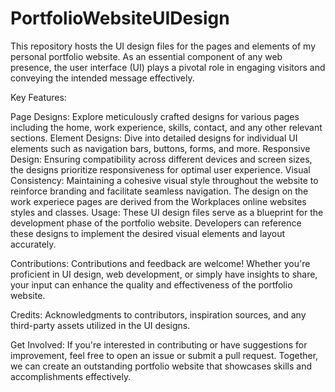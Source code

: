 # PortfolioWebsiteUIDesign

This repository hosts the UI design files for the pages and elements of my personal portfolio website. As an essential component of any web presence, the user interface (UI) plays a pivotal role in engaging visitors and conveying the intended message effectively.

Key Features:

Page Designs: Explore meticulously crafted designs for various pages including the home, work experience, skills, contact, and any other relevant sections.
Element Designs: Dive into detailed designs for individual UI elements such as navigation bars, buttons, forms, and more.
Responsive Design: Ensuring compatibility across different devices and screen sizes, the designs prioritize responsiveness for optimal user experience.
Visual Consistency: Maintaining a cohesive visual style throughout the website to reinforce branding and facilitate seamless navigation. The design on the work experiece pages are derived from the Workplaces online websites styles and classes.
Usage:
These UI design files serve as a blueprint for the development phase of the portfolio website. Developers can reference these designs to implement the desired visual elements and layout accurately.

Contributions:
Contributions and feedback are welcome! Whether you're proficient in UI design, web development, or simply have insights to share, your input can enhance the quality and effectiveness of the portfolio website.

Credits:
Acknowledgments to contributors, inspiration sources, and any third-party assets utilized in the UI designs.

Get Involved:
If you're interested in contributing or have suggestions for improvement, feel free to open an issue or submit a pull request. Together, we can create an outstanding portfolio website that showcases skills and accomplishments effectively.
